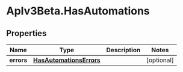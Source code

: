 # ApIv3Beta.HasAutomations

## Properties

Name | Type | Description | Notes
------------ | ------------- | ------------- | -------------
**errors** | [**HasAutomationsErrors**](HasAutomationsErrors.md) |  | [optional] 



